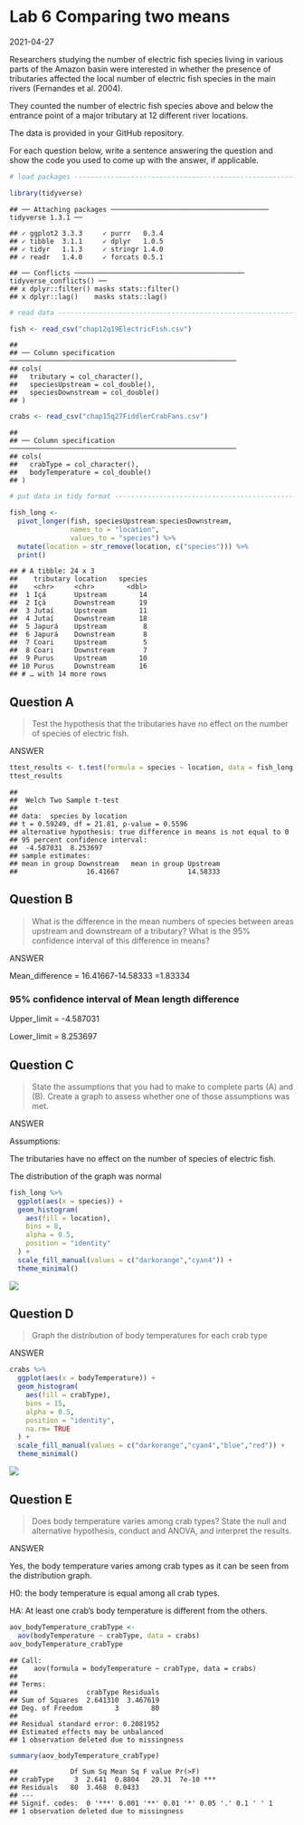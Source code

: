 Lab 6 Comparing two means
================
2021-04-27

Researchers studying the number of electric fish species living in
various parts of the Amazon basin were interested in whether the
presence of tributaries affected the local number of electric fish
species in the main rivers (Fernandes et al. 2004).

They counted the number of electric fish species above and below the
entrance point of a major tributary at 12 different river locations.

The data is provided in your GitHub repository.

For each question below, write a sentence answering the question and
show the code you used to come up with the answer, if applicable.

``` r
# load packages -----------------------------------------------------------

library(tidyverse)
```

    ## ── Attaching packages ─────────────────────────────────────── tidyverse 1.3.1 ──

    ## ✓ ggplot2 3.3.3     ✓ purrr   0.3.4
    ## ✓ tibble  3.1.1     ✓ dplyr   1.0.5
    ## ✓ tidyr   1.1.3     ✓ stringr 1.4.0
    ## ✓ readr   1.4.0     ✓ forcats 0.5.1

    ## ── Conflicts ────────────────────────────────────────── tidyverse_conflicts() ──
    ## x dplyr::filter() masks stats::filter()
    ## x dplyr::lag()    masks stats::lag()

``` r
# read data ---------------------------------------------------------------

fish <- read_csv("chap12q19ElectricFish.csv")
```

    ## 
    ## ── Column specification ────────────────────────────────────────────────────────
    ## cols(
    ##   tributary = col_character(),
    ##   speciesUpstream = col_double(),
    ##   speciesDownstream = col_double()
    ## )

``` r
crabs <- read_csv("chap15q27FiddlerCrabFans.csv")
```

    ## 
    ## ── Column specification ────────────────────────────────────────────────────────
    ## cols(
    ##   crabType = col_character(),
    ##   bodyTemperature = col_double()
    ## )

``` r
# put data in tidy format ------------------------------------------------

fish_long <- 
  pivot_longer(fish, speciesUpstream:speciesDownstream,
               names_to = "location",
               values_to = "species") %>% 
  mutate(location = str_remove(location, c("species"))) %>% 
  print()
```

    ## # A tibble: 24 x 3
    ##    tributary location   species
    ##    <chr>     <chr>        <dbl>
    ##  1 Içá       Upstream        14
    ##  2 Içá       Downstream      19
    ##  3 Jutaí     Upstream        11
    ##  4 Jutaí     Downstream      18
    ##  5 Japurá    Upstream         8
    ##  6 Japurá    Downstream       8
    ##  7 Coari     Upstream         5
    ##  8 Coari     Downstream       7
    ##  9 Purus     Upstream        10
    ## 10 Purus     Downstream      16
    ## # … with 14 more rows

## Question A

> Test the hypothesis that the tributaries have no effect on the number
> of species of electric fish.

ANSWER

``` r
ttest_results <- t.test(formula = species ~ location, data = fish_long)
ttest_results
```

    ## 
    ##  Welch Two Sample t-test
    ## 
    ## data:  species by location
    ## t = 0.59249, df = 21.81, p-value = 0.5596
    ## alternative hypothesis: true difference in means is not equal to 0
    ## 95 percent confidence interval:
    ##  -4.587031  8.253697
    ## sample estimates:
    ## mean in group Downstream   mean in group Upstream 
    ##                 16.41667                 14.58333

## Question B

> What is the difference in the mean numbers of species between areas
> upstream and downstream of a tributary? What is the 95% confidence
> interval of this difference in means?

ANSWER

Mean\_difference = 16.41667-14.58333 =1.83334

### 95% confidence interval of Mean length difference

Upper\_limit = -4.587031

Lower\_limit = 8.253697

## Question C

> State the assumptions that you had to make to complete parts (A) and
> (B). Create a graph to assess whether one of those assumptions was
> met.

ANSWER

Assumptions:

The tributaries have no effect on the number of species of electric
fish.

The distribution of the graph was normal

``` r
fish_long %>% 
  ggplot(aes(x = species)) +
  geom_histogram(
    aes(fill = location), 
    bins = 8, 
    alpha = 0.5, 
    position = "identity"
  ) +
  scale_fill_manual(values = c("darkorange","cyan4")) +
  theme_minimal()
```

![](README_files/figure-gfm/unnamed-chunk-2-1.png)<!-- -->

## Question D

> Graph the distribution of body temperatures for each crab type

ANSWER

``` r
crabs %>% 
  ggplot(aes(x = bodyTemperature)) +
  geom_histogram(
    aes(fill = crabType), 
    bins = 15, 
    alpha = 0.5, 
    position = "identity",
    na.rm= TRUE
  ) +
  scale_fill_manual(values = c("darkorange","cyan4","blue","red")) +
  theme_minimal()
```

![](README_files/figure-gfm/unnamed-chunk-3-1.png)<!-- -->

## Question E

> Does body temperature varies among crab types? State the null and
> alternative hypothesis, conduct and ANOVA, and interpret the results.

ANSWER

Yes, the body temperature varies among crab types as it can be seen from
the distribution graph.

H0: the body temperature is equal among all crab types.

HA: At least one crab’s body temperature is different from the others.

``` r
aov_bodyTemperature_crabType <-
  aov(bodyTemperature ~ crabType, data = crabs)
aov_bodyTemperature_crabType
```

    ## Call:
    ##    aov(formula = bodyTemperature ~ crabType, data = crabs)
    ## 
    ## Terms:
    ##                 crabType Residuals
    ## Sum of Squares  2.641310  3.467619
    ## Deg. of Freedom        3        80
    ## 
    ## Residual standard error: 0.2081952
    ## Estimated effects may be unbalanced
    ## 1 observation deleted due to missingness

``` r
summary(aov_bodyTemperature_crabType)
```

    ##             Df Sum Sq Mean Sq F value Pr(>F)    
    ## crabType     3  2.641  0.8804   20.31  7e-10 ***
    ## Residuals   80  3.468  0.0433                   
    ## ---
    ## Signif. codes:  0 '***' 0.001 '**' 0.01 '*' 0.05 '.' 0.1 ' ' 1
    ## 1 observation deleted due to missingness
